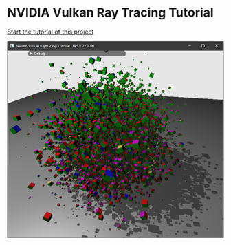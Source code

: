 # NVIDIA Vulkan Ray Tracing Tutorial

[Start the tutorial of this project](https://nvpro-samples.github.io/vk_raytracing_tutorial/vkrt_tuto_instances.md.html)

![](../docs/Images/VkInstances.png)